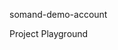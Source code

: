 somand-demo-account

Project Playground


<!---
somand-demo-account/somand-demo-account is a ✨ special ✨ repository because its `README.md` (this file) appears on your GitHub profile.
You can click the Preview link to take a look at your changes.
--->
